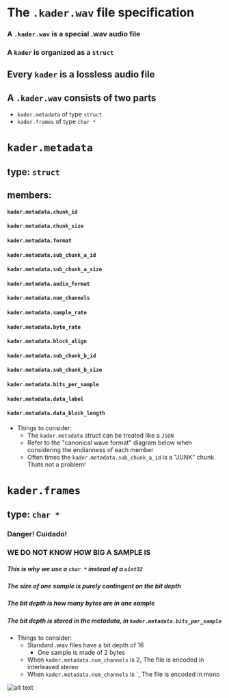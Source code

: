# The ```.kader.wav``` file specification

### A ```.kader.wav``` is a special .wav audio file
### A ```kader``` is organized as a ```struct```

## Every ```kader``` is a lossless audio file 
## A ```.kader.wav``` consists of two parts 

* ```kader.metadata``` of type ```struct```
* ```kader.frames``` of type ```char *``` 

# ```kader.metadata```

## type: ```struct```

## members: 

#### ```kader.metadata.chunk_id```
#### ```kader.metadata.chunk_size```
#### ```kader.metadata.format```
#### ```kader.metadata.sub_chunk_a_id```
#### ```kader.metadata.sub_chunk_a_size```
#### ```kader.metadata.audio_format```
#### ```kader.metadata.num_channels```
#### ```kader.metadata.sample_rate```
#### ```kader.metadata.byte_rate```
#### ```kader.metadata.block_align```
#### ```kader.metadata.sub_chunk_b_id```
#### ```kader.metadata.sub_chunk_b_size```
#### ```kader.metadata.bits_per_sample```
#### ```kader.metadata.data_label```
#### ```kader.metadata.data_block_length```


* Things to consider: 
    * The ```kader.metadata``` struct can be treated like a ```JSON``` 
    * Refer to the "canonical wave format" diagram below when considering the endianness of each member 
    * Often times the ```kader.metadata.sub_chunk_a_id``` is a "JUNK" chunk. Thats not a problem! 

# ```kader.frames```

## type: ```char *```

### Danger! Cuidado!
### WE DO NOT KNOW HOW BIG A SAMPLE IS

##### This is why we use a ```char *``` instead of a ```uint32```
##### The size of one sample is purely contingent on the bit depth
##### The bit depth is how many bytes are in one sample 
##### The bit depth is stored in the metadata, in ```kader.metadata.bits_per_sample```

* Things to consider:
    * Standard .wav files have a bit depth of 16
        * One sample is made of 2 bytes
    * When ```kader.metadata.num_channels``` is 2, The file is encoded in interleaved stereo
    * When ```kader.metadata.num_channels``` is `, The file is encoded in mono

![alt text](https://github.com/pablopenrose/c/blob/master/kader.wav/stack.gif?raw=true")
